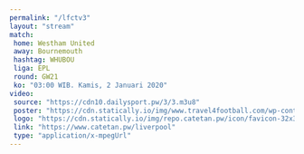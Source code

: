 ```yaml
---
permalink: "/lfctv3"
layout: "stream"
match:
 home: Westham United
 away: Bournemouth
 hashtag: WHUBOU
 liga: EPL
 round: GW21
 ko: "03:00 WIB. Kamis, 2 Januari 2020"
video:
 source: "https://cdn10.dailysport.pw/3/3.m3u8"
 poster: "https://cdn.statically.io/img/www.travel4football.com/wp-content/uploads/sites/2/2019/09/Skjermbilde-2019-09-06-kl.-10.59.08.png?w=720&format=webp"
 logo: "https://cdn.statically.io/img/repo.catetan.pw/icon/favicon-32x32.png"
 link: "https://www.catetan.pw/liverpool"
 type: "application/x-mpegUrl"
---
```

